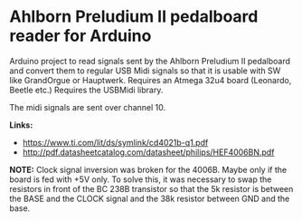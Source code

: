 # Ahlborn Preludium II pedalboard reader for Arduino

Arduino project to read signals sent by the Ahlborn Preludium II pedalboard and convert them to regular USB Midi signals so that it is usable with SW like GrandOrgue or Hauptwerk.
Requires an Atmega 32u4 board (Leonardo, Beetle etc.)
Requires the USBMidi library.

The midi signals are sent over channel 10.


**Links:**
* https://www.ti.com/lit/ds/symlink/cd4021b-q1.pdf
* http://pdf.datasheetcatalog.com/datasheet/philips/HEF4006BN.pdf


**NOTE:**
Clock signal inversion was broken for the 4006B. Maybe only if the board is fed with +5V only.
To solve this, it was necessary to swap the resistors in front of the BC 238B transistor so that the 5k resistor is between the BASE and the CLOCK signal and the 38k resistor between GND and the base.
